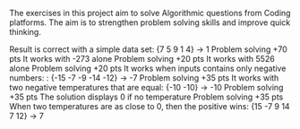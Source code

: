 The exercises in this project aim to solve Algorithmic questions from Coding platforms.
The aim is to strengthen problem solving skills and improve quick thinking.

Result is correct with a simple data set: {7 5 9 1 4} -> 1
Problem solving
+70 pts
It works with -273 alone
Problem solving
+20 pts
It works with 5526 alone
Problem solving
+20 pts
It works when inputs contains only negative numbers: : {-15 -7 -9 -14 -12} -> -7
Problem solving
+35 pts
It works with two negative temperatures that are equal: {-10 -10} -> -10
Problem solving
+35 pts
The solution displays 0 if no temperature
Problem solving
+35 pts
When two temperatures are as close to 0, then the positive wins: {15 -7 9 14 7 12} -> 7